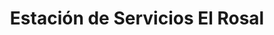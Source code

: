 ---
title: "Estación de Servicios El Rosal"
url: /caracas/estacion-de-servicios-el-rosal/
shop: comodidad
---